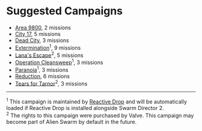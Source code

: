 Suggested Campaigns
===================

- [Area 9800](http://www.area9800.com/downloads/), 2 missions
- [City 17](https://sites.google.com/site/ascity17/), 5 missions
- [Dead City](http://www.moddb.com/games/alien-swarm/addons/dead-city-v-12), 3 missions
- [Extermination](http://www.moddb.com/games/alien-swarm/addons/extermination-campaign2)<sup>1</sup>, 9 missions
- [Lana's Escape](http://www.gamewatcher.com/mods/alien-swarm-mod/lana-s-escape-v1-00)<sup>2</sup>, 5 missions
- [Operation Cleansweep](http://www.moddb.com/games/alien-swarm/addons/operation-cleansweep)<sup>1</sup>, 3 missions
- [Paranoia](http://www.moddb.com/games/alien-swarm/addons/paranoia)<sup>1</sup>, 3 missions
- [Reduction](http://www.moddb.com/games/alien-swarm/addons/reduction-the-alien-swarm-campaign), 6 missions
- [Tears for Tarnor](http://alienswarm.gamebanana.com/maps/141607)<sup>2</sup>, 3 missions

---

<sup>1</sup> This campaign is maintained by [Reactive Drop](http://www.moddb.com/mods/reactivedrop) and will be automatically loaded if Reactive Drop is installed alongside Swarm Director 2.  
<sup>2</sup> The rights to this campaign were purchased by Valve. This campaign may become part of Alien Swarm by default in the future.  
